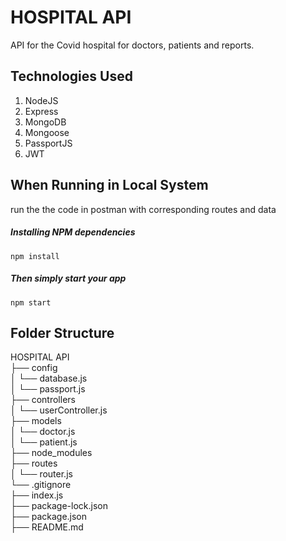 # HOSPITAL API
API for the Covid hospital for doctors, patients and reports.


## Technologies Used
1.  NodeJS
2.  Express
3.  MongoDB
4.  Mongoose
5.  PassportJS
6.  JWT


## When Running in Local System
 run the the code in postman with corresponding routes and data


##### Installing NPM dependencies

`npm install`

##### Then simply start your app

`npm start`


## Folder Structure

HOSPITAL API <br>
├── config <br>
│     └── database.js <br>
│     └── passport.js <br>
├── controllers <br>
│     └── userController.js <br>
├── models <br>
│     └── doctor.js <br>
│     └── patient.js <br>
├── node_modules <br>
├── routes <br>
│     └── router.js <br>
└── .gitignore <br>
├── index.js <br>
├── package-lock.json <br>
├── package.json <br>
├── README.md <br>
